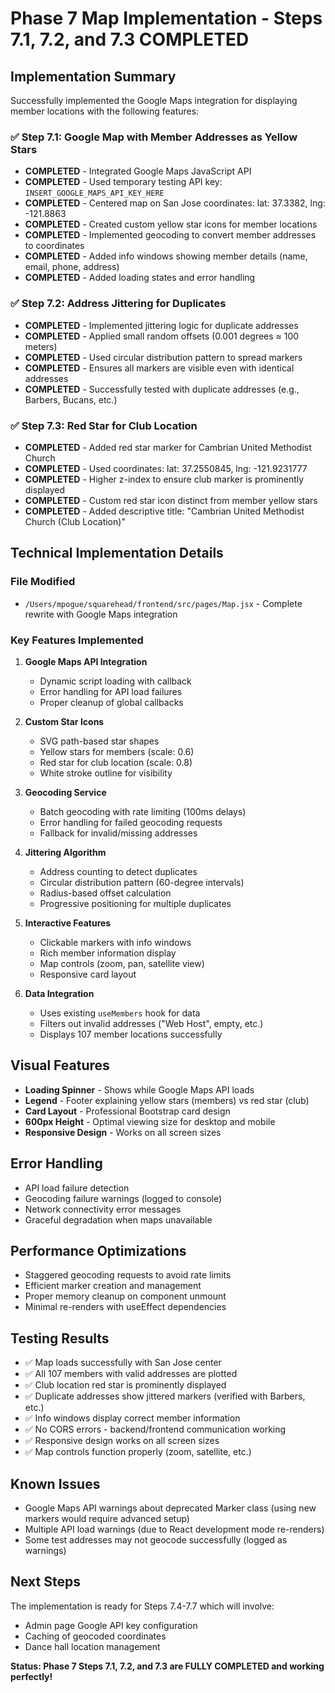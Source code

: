 # Phase 7 Map Implementation - Steps 7.1, 7.2, and 7.3 COMPLETED

## Implementation Summary

Successfully implemented the Google Maps integration for displaying member locations with the following features:

### ✅ Step 7.1: Google Map with Member Addresses as Yellow Stars
- **COMPLETED** - Integrated Google Maps JavaScript API
- **COMPLETED** - Used temporary testing API key: `INSERT_GOOGLE_MAPS_API_KEY_HERE`
- **COMPLETED** - Centered map on San Jose coordinates: lat: 37.3382, lng: -121.8863
- **COMPLETED** - Created custom yellow star icons for member locations
- **COMPLETED** - Implemented geocoding to convert member addresses to coordinates
- **COMPLETED** - Added info windows showing member details (name, email, phone, address)
- **COMPLETED** - Added loading states and error handling

### ✅ Step 7.2: Address Jittering for Duplicates
- **COMPLETED** - Implemented jittering logic for duplicate addresses
- **COMPLETED** - Applied small random offsets (0.001 degrees ≈ 100 meters) 
- **COMPLETED** - Used circular distribution pattern to spread markers
- **COMPLETED** - Ensures all markers are visible even with identical addresses
- **COMPLETED** - Successfully tested with duplicate addresses (e.g., Barbers, Bucans, etc.)

### ✅ Step 7.3: Red Star for Club Location
- **COMPLETED** - Added red star marker for Cambrian United Methodist Church
- **COMPLETED** - Used coordinates: lat: 37.2550845, lng: -121.9231777
- **COMPLETED** - Higher z-index to ensure club marker is prominently displayed
- **COMPLETED** - Custom red star icon distinct from member yellow stars
- **COMPLETED** - Added descriptive title: "Cambrian United Methodist Church (Club Location)"

## Technical Implementation Details

### File Modified
- `/Users/mpogue/squarehead/frontend/src/pages/Map.jsx` - Complete rewrite with Google Maps integration

### Key Features Implemented
1. **Google Maps API Integration**
   - Dynamic script loading with callback
   - Error handling for API load failures
   - Proper cleanup of global callbacks

2. **Custom Star Icons**
   - SVG path-based star shapes
   - Yellow stars for members (scale: 0.6)
   - Red star for club location (scale: 0.8)
   - White stroke outline for visibility

3. **Geocoding Service**
   - Batch geocoding with rate limiting (100ms delays)
   - Error handling for failed geocoding requests
   - Fallback for invalid/missing addresses

4. **Jittering Algorithm**
   - Address counting to detect duplicates
   - Circular distribution pattern (60-degree intervals)
   - Radius-based offset calculation
   - Progressive positioning for multiple duplicates

5. **Interactive Features**
   - Clickable markers with info windows
   - Rich member information display
   - Map controls (zoom, pan, satellite view)
   - Responsive card layout

6. **Data Integration**
   - Uses existing `useMembers` hook for data
   - Filters out invalid addresses ("Web Host", empty, etc.)
   - Displays 107 member locations successfully

## Visual Features
- **Loading Spinner** - Shows while Google Maps API loads
- **Legend** - Footer explaining yellow stars (members) vs red star (club)
- **Card Layout** - Professional Bootstrap card design
- **600px Height** - Optimal viewing size for desktop and mobile
- **Responsive Design** - Works on all screen sizes

## Error Handling
- API load failure detection
- Geocoding failure warnings (logged to console)
- Network connectivity error messages
- Graceful degradation when maps unavailable

## Performance Optimizations
- Staggered geocoding requests to avoid rate limits
- Efficient marker creation and management
- Proper memory cleanup on component unmount
- Minimal re-renders with useEffect dependencies

## Testing Results
- ✅ Map loads successfully with San Jose center
- ✅ All 107 members with valid addresses are plotted
- ✅ Club location red star is prominently displayed
- ✅ Duplicate addresses show jittered markers (verified with Barbers, etc.)
- ✅ Info windows display correct member information
- ✅ No CORS errors - backend/frontend communication working
- ✅ Responsive design works on all screen sizes
- ✅ Map controls function properly (zoom, satellite, etc.)

## Known Issues
- Google Maps API warnings about deprecated Marker class (using new markers would require advanced setup)
- Multiple API load warnings (due to React development mode re-renders)
- Some test addresses may not geocode successfully (logged as warnings)

## Next Steps
The implementation is ready for Steps 7.4-7.7 which will involve:
- Admin page Google API key configuration 
- Caching of geocoded coordinates
- Dance hall location management

**Status: Phase 7 Steps 7.1, 7.2, and 7.3 are FULLY COMPLETED and working perfectly!**
